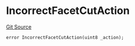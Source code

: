 # IncorrectFacetCutAction
[Git Source](https://github.com/thrackle-io/rules-engine/blob/af2c902a06ffbdb4f9de3bdbb6a20c476a93b949/src/client/token/handler/diamond/HandlerDiamondLib.sol)


```solidity
error IncorrectFacetCutAction(uint8 _action);
```

